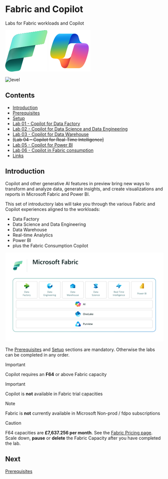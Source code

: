 # Fabric and Copilot
Labs for Fabric workloads and Copilot

![Microsoft Fabric](/images/fabric.svg)
![Microsoft Copilot](/images/copilot.svg)

![level](https://img.shields.io/badge/Microsoft%20Fabric-Introductory-green)

## Contents

- [Introduction](#Introduction)
- [Prerequisites](/prerequisites/prerequisites.md)
- [Setup](/setup/setup.md)
- [Lab 01 - Copilot for Data Factory](/labs/lab01/lab01.md)
- [Lab 02 - Copilot for Data Science and Data Engineering](/labs/lab02/lab02.md)
- [Lab 03 - Copilot for Data Warehouse](/labs/lab03/lab03.md)
- ~~[Lab 04 - Copilot for Real-Time Intelligence]~~
- [Lab 05 - Copilot for Power BI](/labs/lab05/lab05.md)
- [Lab 06 - Copilot in Fabric consumption](/labs/lab06/lab06.md)
- [Links](links//links.md)

## Introduction

Copilot and other generative AI features in preview bring new ways to transform and analyze data, generate insights, and create visualizations and reports in Microsoft Fabric and Power BI.

This set of introductory labs will take you through the various Fabric and Copilot experiences aligned to the workloads:
- Data Factory
- Data Science and Data Engineering
- Data Warehouse
- Real-time Analytics
- Power BI
- plus the Fabric Consumption Copilot

![Fabric Workloads](/images/fabricworkloads.png)


The [Prerequisites](/prerequisites/prerequisites.md) and [Setup](/setup/setup.md) sections are mandatory.  Otherwise the labs can be completed in any order.

> [!IMPORTANT]
> Copilot requires an **F64** or above Fabric capacity

> [!IMPORTANT]
> Copilot is **not** available in Fabric trial  capacities

> [!NOTE]
> Fabric is **not** currently available in Microsoft Non-prod / fdpo subscriptions

> [!CAUTION]
> F64 capacities are **£7,637.256 per month**.  See the [Fabric Pricing page](https://azure.microsoft.com/en-us/pricing/details/microsoft-fabric/).  Scale down, **pause** or **delete** the Fabric Capacity after you have completed the lab.


## Next
[Prerequisites](/prerequisites/prerequisites.md)